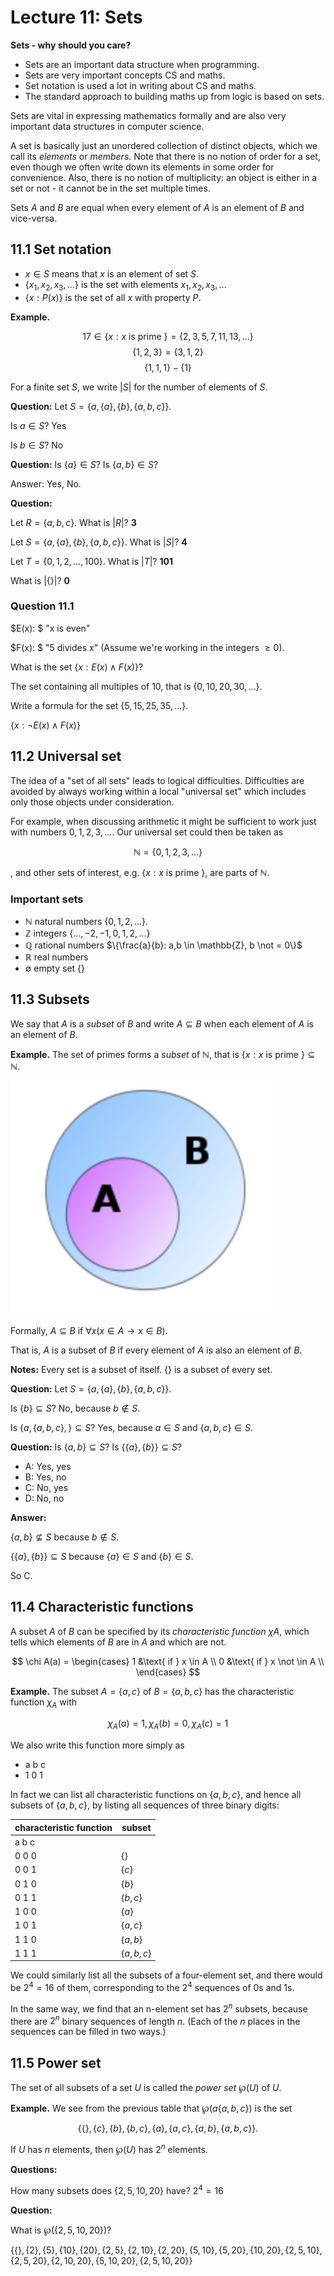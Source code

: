 # Lecture 11: Sets

**Sets - why should you care?**

- Sets are an important data structure when programming.
- Sets are very important concepts CS and maths.
- Set notation is used a lot in writing about CS and maths.
- The standard approach to building maths up from logic is based on sets.

Sets are vital in expressing mathematics formally and are also very important
data structures in computer science.

A set is basically just an unordered collection of distinct objects, which we
call its _elements_ or _members_. Note that there is no notion of order for a
set, even though we often write down its elements in some order for convenience.
Also, there is no notion of multiplicity: an object is either in a set or not -
it cannot be in the set multiple times.

Sets _A_ and _B_ are equal when every element of _A_ is an element of _B_ and
vice-versa.

## 11.1 Set notation

- $x \in S$ means that _x_ is an element of set _S_.
- $\{x_1, x_2, x_3, \dots \}$ is the set with elements $x_1, x_2, x_3, \dots$
- $\{x : P(x) \}$ is the set of all _x_ with property _P_.

**Example.**

$$17 \in \{ x : x \text{ is prime } \} = \{2,3,5,7,11,13,\dots\}$$
$$\{1,2,3\} = \{3,1,2\}$$
$$\{1,1,1\} - \{1\}$$

For a finite set $S$, we write $|S|$ for the number of elements of $S$.

**Question:** Let $S = \{a, \{a\}, \{b\}, \{a,b,c\}\}$.

Is $a \in S$? Yes

Is $b \in S$? No

**Question:** Is $\{a\} \in S$? Is $\{a,b\} \in S$?

Answer: Yes, No.

**Question:**

Let $R = \{a,b,c\}$. What is $|R|$? **3**

Let $S = \{a,\{a\},\{b\},\{a,b,c\}\}$. What is $|S|$? **4**

Let $T = \{0,1,2,\dots,100\}$. What is $|T|$? **101**

What is $|\{\}|$? **0**

### Question 11.1

$E(x): $ "x is even"

$F(x): $ "5 divides x" (Assume we're working in the integers $\geq 0$).

What is the set $\{ x: E(x) \land F(x) \}$?

The set containing all multiples of 10, that is $\{0,10,20,30,\dots\}$.

Write a formula for the set $\{5,15,25,35,\dots\}$.

$\{x: \neg E(x) \land F(x)\}$

## 11.2 Universal set

The idea of a "set of all sets" leads to logical difficulties. Difficulties are
avoided by always working within a local "universal set" which includes only
those objects under consideration.

For example, when discussing arithmetic it might be sufficient to work just with
numbers $0,1,2,3,\dots$. Our universal set could then be taken as

$$\mathbb{N} = \{0,1,2,3,\dots \}$$

, and other sets of interest, e.g. $\{x: x \text{ is prime } \}$, are parts of
$\mathbb{N}$.

### Important sets

- $\mathbb{N}$ natural numbers $\{0,1,2,\dots\}$.
- $\mathbb{Z}$ integers $\{\dots, -2, -1,0,1,2,\dots\}$
- $\mathbb{Q}$ rational numbers $\{\frac{a}{b}: a,b \in \mathbb{Z}, b \not =
  0\}$
- $\mathbb{R}$ real numbers
- $\emptyset$ empty set $\{\}$

## 11.3 Subsets

We say that $A$ is a _subset_ of $B$ and write $A \subseteq B$ when each element
of $A$ is an element of $B$.

**Example.** The set of primes forms a _subset_ of $\mathbb{N}$, that is $\{x: x
\text{ is prime }\} \subseteq \mathbb{N}$.

![](images/L10-P16.png)

Formally, $A \subseteq B$ if $\forall x(x \in A \rightarrow x \in B)$.

That is, $A$ is a subset of $B$ if every element of $A$ is also an element of
$B$.

**Notes:** Every set is a subset of itself. $\{\}$ is a subset of every set.

**Question:** Let $S = \{a, \{a\}, \{b\}, \{a,b,c\}\}$.

Is $\{b\} \subseteq S$? No, because $b \not \in S$.

Is $\{a, \{a,b,c\},\} \subseteq S$? Yes, because $a \in S$ and $\{a,b,c\} \in
S$.

**Question:** Is $\{a,b\} \subseteq S$? Is $\{\{a\}, \{b\}\} \subseteq S$?

- A: Yes, yes
- B: Yes, no
- C: No, yes
- D: No, no

**Answer:**

$\{a,b\} \not \subseteq S$ because $b \not \in S$.

$\{\{a\},\{b\}\} \subseteq S$ because $\{a\} \in S$ and $\{b\} \in S$.

So C.

## 11.4 Characteristic functions

A subset $A$ of $B$ can be specified by its _characteristic function_ $\chi A$,
which tells which elements of $B$ are in $A$ and which are not.

$$
\chi A(a) =
     \begin{cases}
       1 &\text{ if } x \in A \\
       0 &\text{ if } x \not \in A \\
     \end{cases}
$$

**Example.** The subset $A = \{a,c\}$ of $B = \{a,b,c\}$ has the characteristic
function $\chi_A$ with

$$\chi_A(a) = 1, \chi_A(b) = 0, \chi_A(c) = 1$$

We also write this function more simply as

- a b c
- 1 0 1

In fact we can list all characteristic functions on $\{a,b,c\}$, and hence all
subsets of $\{a,b,c\}$, by listing all sequences of three binary digits:

| characteristic function | subset |
|-------------------------|--------|
| a b c                   |        |
| 0 0 0                   | $\{\}$ |
| 0 0 1                   | $\{c\}$ |
| 0 1 0                   | $\{b\}$ |
| 0 1 1                   | $\{b,c\}$ |
| 1 0 0                   | $\{a\}$ |
| 1 0 1                   | $\{a,c\}$ |
| 1 1 0                   | $\{a,b\}$ |
| 1 1 1                   | $\{a,b,c\}$ |

We could similarly list all the subsets of a four-element set, and there would
be $2^4 = 16$ of them, corresponding to the $2^4$ sequences of 0s and 1s.

In the same way, we find that an n-element set has $2^n$ subsets, because there
are $2^n$ binary sequences of length $n$. (Each of the $n$ places in the
sequences can be filled in two ways.)

## 11.5 Power set

The set of all subsets of a set $U$ is called the _power set_ $\wp(U)$ of
$U$.

**Example.** We see from the previous table that $\wp(a\{a,b,c\})$ is the
set

$$\{\{\},\{c\},\{b\},\{b,c\},\{a\},\{a,c\},\{a,b\},\{a,b,c\}\}.$$

If $U$ has $n$ elements, then $\wp(U)$ has $2^n$ elements.

**Questions:**

How many subsets does $\{2,5,10,20\}$ have? $2^4 = 16$

**Question:**

What is $\wp(\{2,5,10,20\})$?

$\{\{\}, \{2\}, \{5\}, \{10\}, \{20\}, \{2, 5\}, \{2, 10\}, \{2, 20\}, \{5,
10\}, \{5, 20\}, \{10, 20\}, \{2, 5, 10\}, \{2, 5, 20\}, \{2, 10, 20\}, \{5,
10, 20\}, \{2, 5, 10, 20\} \}$


